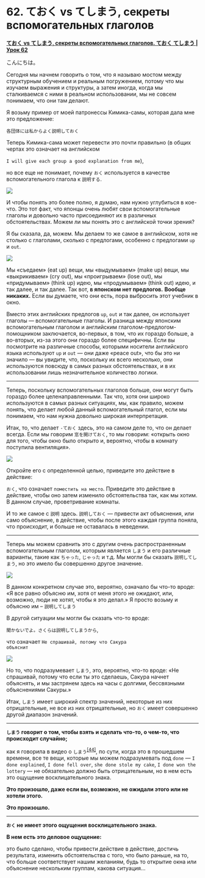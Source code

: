 # **62. ておく vs てしまう, секреты вспомогательных глаголов**

[**ておく vs てしまう, секреты вспомогательных глаголов. ておく てしまう | Урок 62**](https://www.youtube.com/watch?v=q6vDkjv4ac0&list=PLg9uYxuZf8x_A-vcqqyOFZu06WlhnypWj&index=64&pp=iAQB)

こんにちは。

Сегодня мы начнем говорить о том, что я называю мостом между структурным обучением и реальным погружением, потому что мы изучаем выражения и структуры, а затем иногда, когда мы сталкиваемся с ними в реальном использовании, мы не совсем понимаем, что они там делают.

Я возьму пример от моей патронессы Кимика-самы, которая дала мне это предложение:

<code>各団体には私からよく説明しておく</code>

Теперь Кимика-сама может перевести это почти правильно (в общих чертах это означает на английском

<code>I will give each group a good explanation from me</code>),

но все еще не понимает, почему <code>おく</code> используется в качестве вспомогательного глагола к <code>説明する</code>.

![](image807.webp)

И чтобы понять это более полно, я думаю, нам нужно углубиться в кое-что. Это тот факт, что японцы очень любят свои вспомогательные глаголы и довольно часто присоединяют их в различных обстоятельствах. Можем ли мы понять это с английской точки зрения?

Я бы сказала, да, можем. Мы делаем то же самое в английском, хотя не столько с глаголами, сколько с предлогами, особенно с предлогами <code>up</code> и <code>out</code>.

![](image536.webp)

Мы «съедаем» (eat up) вещи, мы «выдумываем» (make up) вещи, мы «выкрикиваем» (cry out), мы «проигрываем» (lose out), мы «придумываем» (think up) идею, мы «продумываем» (think out) идею, и так далее, и так далее. Так вот, **в японском нет предлогов.** **Вообще никаких.** Если вы думаете, что они есть, пора выбросить этот учебник в окно.

Вместо этих английских предлогов <code>up</code>, <code>out</code> и так далее, он использует глаголы — вспомогательные глаголы. И разница между японским вспомогательным глаголом и английским глаголом-предлогом-помощником заключается, во-первых, в том, что их гораздо больше, а во-вторых, из-за этого они гораздо более специфичны. Если вы посмотрите на различные способы, которыми носители английского языка используют <code>up</code> и <code>out</code> — они даже «peace out», что бы это ни значило — вы увидите, что, поскольку их всего несколько, они используются повсюду в самых разных обстоятельствах, и в их использовании лишь незначительное количество логики.

---

Теперь, поскольку вспомогательных глаголов больше, они могут быть гораздо более целенаправленными. Так что, хотя они широко используются в самых разных ситуациях, мы, как правило, можем понять, что делает любой данный вспомогательный глагол, если мы понимаем, что нам нужна довольно широкая интерпретация.

Итак, то, что делает <code>-ておく</code> здесь, это на самом деле то, что он делает всегда. Если мы говорим <code>窓を開けておく</code>, то мы говорим:
«открыть окно для того, чтобы окно было открыто и, вероятно, чтобы в комнату поступила вентиляция».

![](image784.webp)

Откройте его с определенной целью, приведите это действие в действие:

<code>おく</code>, что означает <code>поместить на место</code>. Приведите это действие в действие, чтобы оно затем
изменило обстоятельства так, как мы хотим. В данном случае, проветривание комнаты.

И то же самое с <code>説明</code> здесь. <code>説明しておく</code> — привести акт объяснения, или само объяснение, в действие, чтобы после этого каждая группа поняла, что происходит, и больше не оставалась в неведении.

---

Теперь мы можем сравнить это с другим очень распространенным вспомогательным глаголом, которым является <code>しまう</code> и его различные варианты, такие как <code>ちゃった</code>, <code>じゃった</code> и т.д. Мы могли бы сказать <code>説明してしまう</code>, но это имело бы совершенно другое значение.

![](image613.webp)

В данном конкретном случае это, вероятно, означало бы что-то вроде:
«Я все равно объясню им, хотя от меня этого не ожидают, или, возможно, люди не хотят, чтобы я это делал.»
Я просто возьму и объясню им – <code>説明してしまう</code>

В другой ситуации мы могли бы сказать что-то вроде:

<code>聞かないでよ。さくらは説明してしまうから</code>,

что означает <code>Не спрашивай, потому что Сакура объяснит</code>

![](image688.webp)

Но то, что подразумевает <code>しまう</code>, это, вероятно, что-то вроде:
«Не спрашивай, потому что если ты это сделаешь, Сакура начнет объяснять, и мы застрянем здесь на часы с долгими, бессвязными объяснениями Сакуры.»

Итак, <code>しまう</code> имеет широкий спектр значений, некоторые из них отрицательные, не все из них отрицательные, но <code>おく</code> имеет совершенно другой диапазон значений.

---

**<code>しまう</code> говорит о том, чтобы взять и сделать что-то, о чем-то, что происходит случайно;**

как я говорила в видео о <code>しまう</code><sup>[[44]](./44-how-to-use-natural-japanese-ちゃう-ちゃった.md)</sup>, по сути, когда это в прошедшем времени, все те вещи, которые мы можем подразумевать под <code>done</code> — <code>I done explained</code>, <code>I done fell over</code>, <code>she done stole my cake</code>, <code>I done won the lottery</code> — не обязательно должно быть отрицательным, но в нем есть это ощущение восклицательного знака.

**Это произошло, даже если вы, возможно, не ожидали этого или не хотели этого.**

**Это произошло.**

---

**<code>おく</code> не имеет этого ощущения восклицательного знака.**

**В нем есть это деловое ощущение:**

это было сделано, чтобы привести действие в действие, достичь результата, изменить обстоятельства с того, что было раньше, на то, что больше соответствует нашим желаниям, будь то открытие окна или объяснение нескольким группам, какова ситуация…